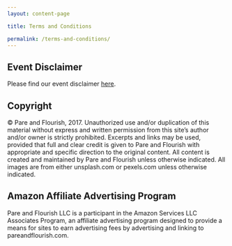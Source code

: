 ```yaml
---
layout: content-page

title: Terms and Conditions

permalink: /terms-and-conditions/
---
```


## Event Disclaimer

Please find our event disclaimer <a href="{{site.url}}/assets/docs/Event_Disclaimer_2017.pdf" target="_blank">here</a>.

## Copyright

&copy; Pare and Flourish, 2017. Unauthorized use and/or duplication of this material without express and written permission from this site’s author and/or owner is strictly prohibited. Excerpts and links may be used, provided that full and clear credit is given to Pare and Flourish with appropriate and specific direction to the original content. All content is created and maintained by Pare and Flourish unless otherwise indicated. All images are from either unsplash.com or pexels.com unless otherwise indicated.

## Amazon Affiliate Advertising Program

Pare and Flourish LLC is a participant in the Amazon Services LLC Associates Program, an affiliate advertising program designed to provide a means for sites to earn advertising fees by advertising and linking to pareandflourish.com.